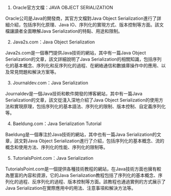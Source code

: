 

1. Oracle官方文檔：JAVA OBJECT SERIALIZATION

Oracle公司是Java的開發商，其官方文檔對Java Object Serialization進行了詳細介紹，包括序列化原理、Java IO、序列化的實現方式、版本控制等方面。該文檔讓讀者全面瞭解Java Serialization的特點、用途和限制。

2. Java2s.com：Java Object Serialization

Java2s.com是一個專門提供Java技術的網站，其中有一篇Java Object Serialization的文章，該文詳細說明了Java Serialization的相關知識，包括序列化的基本概念、序列化和反序列化的過程、在網絡通信和數據庫操作中的應用、以及常見問題和解決方案等。

3. Journaldev.com：Java Serialization

Journaldev是一個Java技術和軟件開發的博客網站，其中有一篇Java Serialization的文章，該文從淺入深地介紹了Java Object Serialization的使用方法和實現原理，包括序列化的基本語法、序列化的限制、版本控制、自定義序列化等。

4. Baeldung.com：Java Serialization Tutorial

Baeldung是一個專注於Java技術的網站，其中也有一篇Java Serialization的文章，該文對Java Object Serialization進行了介紹，包括序列化的基本概念、流的概念和使用方法、序列化的性能、序列化的限制等。

5. TutorialsPoint.com：Java Serialization

TutorialsPoint.com是一個提供各種技術教程的網站，在Java技術方面也擁有較為豐富的內容和資源，它的Java Serialization教程包括了序列化的基本概念、序列化的過程、反序列化的過程、版本控制等方面。該教程也通過實例的方式展示了Java Serialization在實際應用中的用法、注意事項和解決方法等。